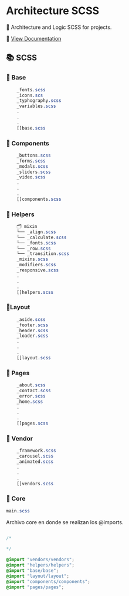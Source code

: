 # Architecture SCSS

📐 Architecture and Logic SCSS for projects.

📌 [View Documentation](https://jorgefrac.github.io/architecture-sass/)

## 📚 SCSS

### 📁 Base
```css
	_fonts.scss
	_icons.scs
	_typhography.scss
	_variables.scss
	.
	.
	.
	[]base.scss
```

### 📁 Components
```css
	_buttons.scss
	_forms.scss
	_modals.scss
	_sliders.scss
	_video.scss
	.
	.
	.
	[]components.scss
```

### 📁 Helpers
```css
	🗂 mixin
	└── _align.scss
	└── _calculate.scss
	└── _fonts.scss
	└── _row.scss
	└── _transition.scss
	_mixins.scss
	_modifiers.scss
	_responsive.scss
	.
	.
	.
	[]helpers.scss
```

### 📁Layout
```css
	_aside.scss
	_footer.scss
	_header.scss
	_loader.scss
	.
	.
	.
	[]layout.scss
```

### 📁 Pages
```css
	_about.scss
	_contact.scss
	_error.scss
	_home.scss
	.
	.
	.
	[]pages.scss
```

### 📁 Vendor
```css
	_framework.scss
	_carousel.scss
	_animated.scss
	.
	.
	.
	[]vendors.scss
```

### 🔵 Core
```css
main.scss
```

Archivo core en donde se realizan los @imports.
```css

/*
	
*/

@import "vendors/vendors";
@import "helpers/helpers";
@import "base/base";
@import "layout/layout";
@import "components/components";
@import "pages/pages";

```